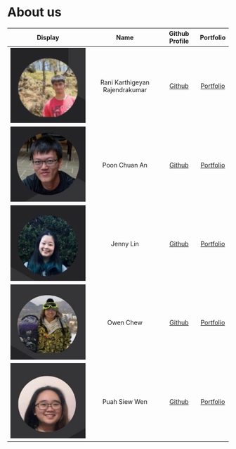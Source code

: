 # About us

Display | Name | Github Profile | Portfolio 
--------|:----:|:--------------:|:---------:
![Karthigeyan](diagrams/karthig.jpg) | Rani Karthigeyan Rajendrakumar| [Github](https://github.com/1-Karthigeyan-1) | [Portfolio](team/1-Karthigeyan-1.md)
![Chuan An](diagrams/chuan_an.jpg) | Poon Chuan An | [Github](https://github.com/poonchuanan) | [Portfolio](team/poonchuanan.md)
![Jenny](diagrams/jenny.jpg) | Jenny Lin | [Github](https://github.com/jlifah) | [Portfolio](team/jlifah.md)
![Owen](diagrams/owen.jpg) | Owen Chew | [Github](https://github.com/chewyang) | [Portfolio](team/chewyang.md)
![Siew Wen](diagrams/siew_wen.jpg) | Puah Siew Wen | [Github](https://github.com/e0425705) | [Portfolio](team/e0425705.md)
